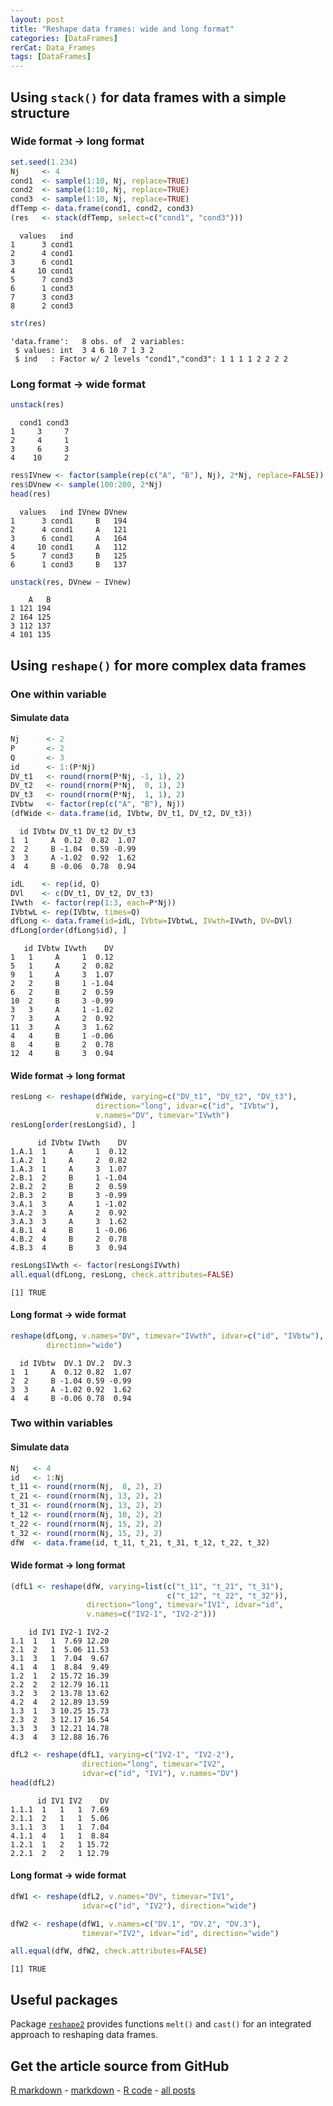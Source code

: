 ```yaml
---
layout: post
title: "Reshape data frames: wide and long format"
categories: [DataFrames]
rerCat: Data_Frames
tags: [DataFrames]
---
```





Using `stack()` for data frames with a simple structure
-------------------------

### Wide format -> long format


```r
set.seed(1.234)
Nj     <- 4
cond1  <- sample(1:10, Nj, replace=TRUE)
cond2  <- sample(1:10, Nj, replace=TRUE)
cond3  <- sample(1:10, Nj, replace=TRUE)
dfTemp <- data.frame(cond1, cond2, cond3)
(res   <- stack(dfTemp, select=c("cond1", "cond3")))
```

```
  values   ind
1      3 cond1
2      4 cond1
3      6 cond1
4     10 cond1
5      7 cond3
6      1 cond3
7      3 cond3
8      2 cond3
```

```r
str(res)
```

```
'data.frame':	8 obs. of  2 variables:
 $ values: int  3 4 6 10 7 1 3 2
 $ ind   : Factor w/ 2 levels "cond1","cond3": 1 1 1 1 2 2 2 2
```


### Long format -> wide format


```r
unstack(res)
```

```
  cond1 cond3
1     3     7
2     4     1
3     6     3
4    10     2
```



```r
res$IVnew <- factor(sample(rep(c("A", "B"), Nj), 2*Nj, replace=FALSE))
res$DVnew <- sample(100:200, 2*Nj)
head(res)
```

```
  values   ind IVnew DVnew
1      3 cond1     B   194
2      4 cond1     A   121
3      6 cond1     A   164
4     10 cond1     A   112
5      7 cond3     B   125
6      1 cond3     B   137
```

```r
unstack(res, DVnew ~ IVnew)
```

```
    A   B
1 121 194
2 164 125
3 112 137
4 101 135
```


Using `reshape()` for more complex data frames
-------------------------

### One within variable

#### Simulate data


```r
Nj      <- 2
P       <- 2
Q       <- 3
id      <- 1:(P*Nj)
DV_t1   <- round(rnorm(P*Nj, -1, 1), 2)
DV_t2   <- round(rnorm(P*Nj,  0, 1), 2)
DV_t3   <- round(rnorm(P*Nj,  1, 1), 2)
IVbtw   <- factor(rep(c("A", "B"), Nj))
(dfWide <- data.frame(id, IVbtw, DV_t1, DV_t2, DV_t3))
```

```
  id IVbtw DV_t1 DV_t2 DV_t3
1  1     A  0.12  0.82  1.07
2  2     B -1.04  0.59 -0.99
3  3     A -1.02  0.92  1.62
4  4     B -0.06  0.78  0.94
```



```r
idL    <- rep(id, Q)
DVl    <- c(DV_t1, DV_t2, DV_t3)
IVwth  <- factor(rep(1:3, each=P*Nj))
IVbtwL <- rep(IVbtw, times=Q)
dfLong <- data.frame(id=idL, IVbtw=IVbtwL, IVwth=IVwth, DV=DVl)
dfLong[order(dfLong$id), ]
```

```
   id IVbtw IVwth    DV
1   1     A     1  0.12
5   1     A     2  0.82
9   1     A     3  1.07
2   2     B     1 -1.04
6   2     B     2  0.59
10  2     B     3 -0.99
3   3     A     1 -1.02
7   3     A     2  0.92
11  3     A     3  1.62
4   4     B     1 -0.06
8   4     B     2  0.78
12  4     B     3  0.94
```


#### Wide format -> long format


```r
resLong <- reshape(dfWide, varying=c("DV_t1", "DV_t2", "DV_t3"),
                   direction="long", idvar=c("id", "IVbtw"),
                   v.names="DV", timevar="IVwth")
resLong[order(resLong$id), ]
```

```
      id IVbtw IVwth    DV
1.A.1  1     A     1  0.12
1.A.2  1     A     2  0.82
1.A.3  1     A     3  1.07
2.B.1  2     B     1 -1.04
2.B.2  2     B     2  0.59
2.B.3  2     B     3 -0.99
3.A.1  3     A     1 -1.02
3.A.2  3     A     2  0.92
3.A.3  3     A     3  1.62
4.B.1  4     B     1 -0.06
4.B.2  4     B     2  0.78
4.B.3  4     B     3  0.94
```



```r
resLong$IVwth <- factor(resLong$IVwth)
all.equal(dfLong, resLong, check.attributes=FALSE)
```

```
[1] TRUE
```


#### Long format -> wide format


```r
reshape(dfLong, v.names="DV", timevar="IVwth", idvar=c("id", "IVbtw"),
        direction="wide")
```

```
  id IVbtw  DV.1 DV.2  DV.3
1  1     A  0.12 0.82  1.07
2  2     B -1.04 0.59 -0.99
3  3     A -1.02 0.92  1.62
4  4     B -0.06 0.78  0.94
```


### Two within variables

#### Simulate data


```r
Nj   <- 4
id   <- 1:Nj
t_11 <- round(rnorm(Nj,  8, 2), 2)
t_21 <- round(rnorm(Nj, 13, 2), 2)
t_31 <- round(rnorm(Nj, 13, 2), 2)
t_12 <- round(rnorm(Nj, 10, 2), 2)
t_22 <- round(rnorm(Nj, 15, 2), 2)
t_32 <- round(rnorm(Nj, 15, 2), 2)
dfW  <- data.frame(id, t_11, t_21, t_31, t_12, t_22, t_32)
```


#### Wide format -> long format


```r
(dfL1 <- reshape(dfW, varying=list(c("t_11", "t_21", "t_31"),
                                   c("t_12", "t_22", "t_32")),
                 direction="long", timevar="IV1", idvar="id",
                 v.names=c("IV2-1", "IV2-2")))
```

```
    id IV1 IV2-1 IV2-2
1.1  1   1  7.69 12.20
2.1  2   1  5.06 11.53
3.1  3   1  7.04  9.67
4.1  4   1  8.84  9.49
1.2  1   2 15.72 16.39
2.2  2   2 12.79 16.11
3.2  3   2 13.78 13.62
4.2  4   2 12.89 13.59
1.3  1   3 10.25 15.73
2.3  2   3 12.17 16.54
3.3  3   3 12.21 14.78
4.3  4   3 12.88 16.76
```



```r
dfL2 <- reshape(dfL1, varying=c("IV2-1", "IV2-2"),
				direction="long", timevar="IV2",
				idvar=c("id", "IV1"), v.names="DV")
head(dfL2)
```

```
      id IV1 IV2    DV
1.1.1  1   1   1  7.69
2.1.1  2   1   1  5.06
3.1.1  3   1   1  7.04
4.1.1  4   1   1  8.84
1.2.1  1   2   1 15.72
2.2.1  2   2   1 12.79
```


#### Long format -> wide format


```r
dfW1 <- reshape(dfL2, v.names="DV", timevar="IV1",
                idvar=c("id", "IV2"), direction="wide")
```



```r
dfW2 <- reshape(dfW1, v.names=c("DV.1", "DV.2", "DV.3"),
                timevar="IV2", idvar="id", direction="wide")

all.equal(dfW, dfW2, check.attributes=FALSE)
```

```
[1] TRUE
```


Useful packages
-------------------------

Package [`reshape2`](http://cran.r-project.org/package=reshape2) provides functions `melt()` and `cast()` for an integrated approach to reshaping data frames.

Get the article source from GitHub
----------------------------------------------

[R markdown](https://github.com/dwoll/RExRepos/raw/master/Rmd/dfReshape.Rmd) - [markdown](https://github.com/dwoll/RExRepos/raw/master/md/dfReshape.md) - [R code](https://github.com/dwoll/RExRepos/raw/master/R/dfReshape.R) - [all posts](https://github.com/dwoll/RExRepos/)
